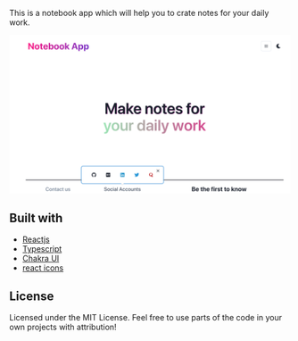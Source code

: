 This is a notebook app which will help you to crate notes for your daily work.

![Home Page](/public/notebook_app.png)

## Built with
- [Reactjs](https://reactjs.org/)
- [Typescript](https://www.typescriptlang.org/)
- [Chakra UI](https://chakra-ui.com)
- [react icons](https://react-icons.github.io/react-icons/)

## License

Licensed under the MIT License. Feel free to use parts of the code in your own projects with attribution!


